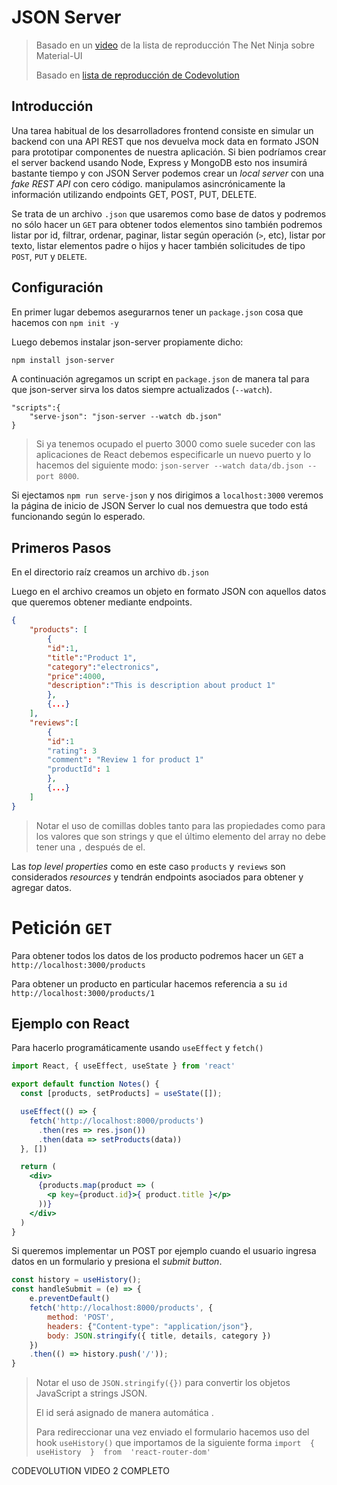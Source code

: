 # JSON Server

> Basado en un [video](https://www.youtube.com/watch?v=MnIEJMgvuvc) de la lista de reproducción The Net Ninja sobre Material-UI
>
> Basado en [lista de reproducción de Codevolution](https://youtu.be/_1kNqAybxW0?list=RDCMUC80PWRj_ZU8Zu0HSMNVwKWw)

## Introducción

Una tarea habitual de los desarrolladores frontend consiste en simular un backend con una API REST que nos devuelva mock data en formato JSON para prototipar componentes de nuestra aplicación.
Si bien podríamos crear el server backend usando Node, Express y MongoDB esto nos insumirá bastante tiempo y con JSON Server podemos crear un *local server* con una *fake REST API* con cero código. manipulamos asincrónicamente la información utilizando endpoints GET, POST, PUT, DELETE.

Se trata de un archivo `.json` que usaremos como base de datos y podremos no sólo hacer un `GET` para obtener todos elementos sino también podremos listar por id, filtrar, ordenar, paginar, listar según operación (`>`, etc), listar por texto, listar elementos padre o hijos y hacer también solicitudes de tipo `POST`, `PUT` y `DELETE`. 

## Configuración

En primer lugar debemos asegurarnos tener un `package.json`  cosa que hacemos con `npm init -y`

Luego debemos instalar json-server propiamente dicho:

```bash
npm install json-server
```

A continuación agregamos un script en `package.json` de manera tal para que json-server sirva los datos siempre actualizados (`--watch`).

```
"scripts":{
	"serve-json": "json-server --watch db.json"
}
```

> Si ya tenemos ocupado el puerto 3000 como suele suceder con las aplicaciones de React debemos especificarle un nuevo puerto y lo hacemos del siguiente modo: `json-server --watch data/db.json --port 8000`.

Si ejectamos `npm run serve-json` y nos dirigimos a `localhost:3000` veremos la página de inicio de JSON Server lo cual nos demuestra que todo está funcionando según lo esperado.



## Primeros Pasos

En el directorio raíz creamos un archivo `db.json`

Luego en el archivo creamos un objeto en formato JSON con aquellos datos que queremos obtener mediante endpoints.



```json
{
	"products": [
		{
		"id":1,
		"title":"Product 1",
		"category":"electronics",
		"price":4000,
        "description":"This is description about product 1"
		},
		{...}
	],
    "reviews":[
    	{
        "id":1
        "rating": 3
        "comment": "Review 1 for product 1"
        "productId": 1
        },
        {...}
    ]
}
```

> Notar el uso de comillas dobles tanto para las propiedades como para los valores que son strings y que el último elemento del array no debe tener una `,` después de el.




Las *top level properties* como en este caso `products` y `reviews` son considerados *resources* y tendrán endpoints asociados para obtener y agregar datos. 



# Petición `GET`

Para obtener todos los datos de los producto podremos hacer un `GET` a `http://localhost:3000/products`

Para obtener un producto en particular hacemos referencia a su `id` `http://localhost:3000/products/1`



## Ejemplo con React

Para hacerlo programáticamente usando `useEffect` y `fetch()`

```jsx
import React, { useEffect, useState } from 'react'

export default function Notes() {
  const [products, setProducts] = useState([]);

  useEffect(() => {
    fetch('http://localhost:8000/products')
      .then(res => res.json())
      .then(data => setProducts(data))
  }, [])

  return (
    <div>
      {products.map(product => (
        <p key={product.id}>{ product.title }</p>
      ))}
    </div>
  )
}
```

Si queremos implementar un POST por ejemplo cuando el usuario ingresa datos en un formulario y presiona el *submit button*. 

```jsx
const history = useHistory();
const handleSubmit = (e) => {
	e.preventDefault()
	fetch('http://localhost:8000/products', {
		method: 'POST',
		headers: {"Content-type": "application/json"},
		body: JSON.stringify({ title, details, category })
	})
	.then(() => history.push('/'));
}
```

> Notar el uso de `JSON.stringify({})` para convertir los objetos JavaScript a strings JSON.
>
> El id será asignado de manera automática .
>
> Para redireccionar una vez enviado el formulario hacemos uso del hook `useHistory()` que importamos de la siguiente forma `import  {  useHistory  }  from  'react-router-dom'`



CODEVOLUTION VIDEO 2 COMPLETO